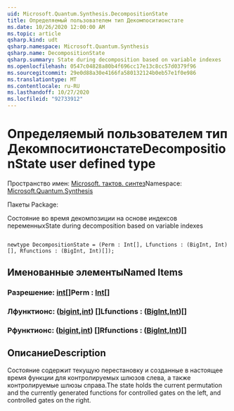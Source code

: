 ```yaml
---
uid: Microsoft.Quantum.Synthesis.DecompositionState
title: Определяемый пользователем тип Декомпоситионстате
ms.date: 10/26/2020 12:00:00 AM
ms.topic: article
qsharp.kind: udt
qsharp.namespace: Microsoft.Quantum.Synthesis
qsharp.name: DecompositionState
qsharp.summary: State during decomposition based on variable indexes
ms.openlocfilehash: 0547c04828a80b4f696cc17e13c8cc57d0379f96
ms.sourcegitcommit: 29e0d88a30e4166fa580132124b0eb57e1f0e986
ms.translationtype: MT
ms.contentlocale: ru-RU
ms.lasthandoff: 10/27/2020
ms.locfileid: "92733912"
---
```

# <a name="decompositionstate-user-defined-type"></a><span data-ttu-id="7b08a-102">Определяемый пользователем тип Декомпоситионстате</span><span class="sxs-lookup"><span data-stu-id="7b08a-102">DecompositionState user defined type</span></span>

<span data-ttu-id="7b08a-103">Пространство имен: [Microsoft. тактов. синтез](xref:Microsoft.Quantum.Synthesis)</span><span class="sxs-lookup"><span data-stu-id="7b08a-103">Namespace: [Microsoft.Quantum.Synthesis](xref:Microsoft.Quantum.Synthesis)</span></span>

<span data-ttu-id="7b08a-104">Пакеты [](https://nuget.org/packages/)</span><span class="sxs-lookup"><span data-stu-id="7b08a-104">Package: [](https://nuget.org/packages/)</span></span>


<span data-ttu-id="7b08a-105">Состояние во время декомпозиции на основе индексов переменных</span><span class="sxs-lookup"><span data-stu-id="7b08a-105">State during decomposition based on variable indexes</span></span>

```qsharp

newtype DecompositionState = (Perm : Int[], Lfunctions : (BigInt, Int)[], Rfunctions : (BigInt, Int)[]);
```



## <a name="named-items"></a><span data-ttu-id="7b08a-106">Именованные элементы</span><span class="sxs-lookup"><span data-stu-id="7b08a-106">Named Items</span></span>

### <a name="perm--int"></a><span data-ttu-id="7b08a-107">Разрешение: [int](xref:microsoft.quantum.lang-ref.int)[]</span><span class="sxs-lookup"><span data-stu-id="7b08a-107">Perm : [Int](xref:microsoft.quantum.lang-ref.int)[]</span></span>


### <a name="lfunctions--bigintint"></a><span data-ttu-id="7b08a-108">Лфунктионс: ([bigint](xref:microsoft.quantum.lang-ref.bigint),[int](xref:microsoft.quantum.lang-ref.int)) []</span><span class="sxs-lookup"><span data-stu-id="7b08a-108">Lfunctions : ([BigInt](xref:microsoft.quantum.lang-ref.bigint),[Int](xref:microsoft.quantum.lang-ref.int))[]</span></span>


### <a name="rfunctions--bigintint"></a><span data-ttu-id="7b08a-109">Рфунктионс: ([bigint](xref:microsoft.quantum.lang-ref.bigint),[int](xref:microsoft.quantum.lang-ref.int)) []</span><span class="sxs-lookup"><span data-stu-id="7b08a-109">Rfunctions : ([BigInt](xref:microsoft.quantum.lang-ref.bigint),[Int](xref:microsoft.quantum.lang-ref.int))[]</span></span>



## <a name="description"></a><span data-ttu-id="7b08a-110">Описание</span><span class="sxs-lookup"><span data-stu-id="7b08a-110">Description</span></span>

<span data-ttu-id="7b08a-111">Состояние содержит текущую перестановку и созданные в настоящее время функции для контролируемых шлюзов слева, а также контролируемые шлюзы справа.</span><span class="sxs-lookup"><span data-stu-id="7b08a-111">The state holds the current permutation and the currently generated functions for controlled gates on the left, and controlled gates on the right.</span></span>
